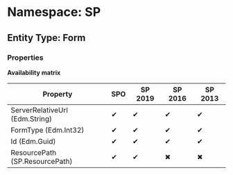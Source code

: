 # Namespace: SP
## Entity Type: Form

### Properties

**Availability matrix**

Property | SPO | SP 2019 | SP 2016 | SP 2013
----------|-----|---------|---------|--------
ServerRelativeUrl (Edm.String) | ✔ | ✔ | ✔ | ✔
FormType (Edm.Int32) | ✔ | ✔ | ✔ | ✔
Id (Edm.Guid) | ✔ | ✔ | ✔ | ✔
ResourcePath (SP.ResourcePath) | ✔ | ✔ | ✖ | ✖

